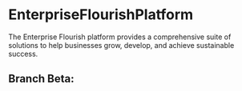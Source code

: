# EnterpriseFlourishPlatform
The Enterprise Flourish platform provides a comprehensive suite of solutions to help businesses grow, develop, and achieve sustainable success.

## Branch Beta:

